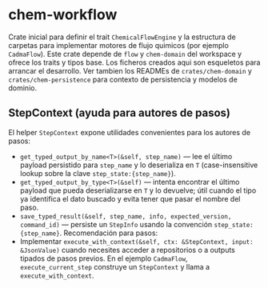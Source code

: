 # chem-workflow
Crate inicial para definir el trait `ChemicalFlowEngine` y la estructura de
carpetas para implementar motores de flujo quimicos (por ejemplo `CadmaFlow`).
Este crate depende de `flow` y `chem-domain` del workspace y ofrece los
traits y tipos base. Los ficheros creados aqui son esqueletos para arrancar el
desarrollo.
Ver tambien los READMEs de `crates/chem-domain` y `crates/chem-persistence` para
contexto de persistencia y modelos de dominio.
## StepContext (ayuda para autores de pasos)
El helper `StepContext` expone utilidades convenientes para los autores de
pasos:
- `get_typed_output_by_name<T>(&self, step_name)` — lee el último payload
	persistido para `step_name` y lo deserializa en `T` (case-insensitive
	lookup sobre la clave `step_state:{step_name}`).
- `get_typed_output_by_type<T>(&self)` — intenta encontrar el último payload
	que pueda deserializarse en `T` y lo devuelve; útil cuando el tipo ya
	identifica el dato buscado y evita tener que pasar el nombre del paso.
- `save_typed_result(&self, step_name, info, expected_version, command_id)` —
	persiste un `StepInfo` usando la convención `step_state:{step_name}`.
Recomendación para pasos:
- Implementar `execute_with_context(&self, ctx: &StepContext, input: &JsonValue)`
	cuando necesites acceder a repositorios o a outputs tipados de pasos
	previos. En el ejemplo `CadmaFlow`, `execute_current_step` construye un
	`StepContext` y llama a `execute_with_context`.
